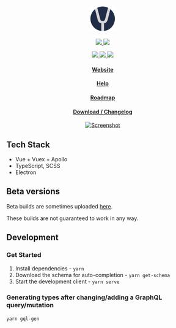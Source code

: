 <h3 align="center">
  <a href="https://yuna.moe" target="_blank">
    <img src="public/icons/64x64.png" alt="Yuna"/>
  </a>
</h3>

<p align="center">
  <a href="https://github.com/BeeeQueue/yuna/releases">
    <img src="https://img.shields.io/badge/platforms-win%20%7C%20linux%20%7C%20mac-lightgrey.svg"/>
  </a>

  <a href="https://github.com/BeeeQueue/yuna/releases">
    <img src="https://img.shields.io/github/release-pre/beeequeue/yuna.svg"/>
  </a>
</p>

<p align="center">
  <a href="https://david-dm.org/beeequeue/yuna">
    <img src="https://img.shields.io/david/beeequeue/yuna.svg"/>
  </a>

  <a href="https://app.circleci.com/github/BeeeQueue/yuna/pipelines?branch=master">
    <img src="https://img.shields.io/circleci/build/github/BeeeQueue/yuna"/>
  </a>

  <a href="https://github.com/prettier/prettier">
    <img src="https://img.shields.io/badge/code_style-prettier-ff69b4.svg"/>
  </a>
</p>

<h4 align="center">
  <a href="https://yuna.moe" target="_blank">Website</a>
</h4>
<h4 align="center">
  <a href="https://github.com/BeeeQueue/yuna/tree/master/docs" target="_blank">Help</a>
</h4>
<h4 align="center">
  <a href="https://github.com/BeeeQueue/yuna/projects" target="_blank">Roadmap</a>
</h4>
<h4 align="center">
  <a href="https://github.com/BeeeQueue/yuna/releases" target="_blank">Download / Changelog</a>
</h4>

<p align="center">
  <a href="https://yuna.moe" target="_blank">
    <img src="https://yuna.moe/img/flow/anime.jpg" width="500" alt="Screenshot"/>
  </a>
</p>

## Tech Stack

- Vue + Vuex + Apollo
- TypeScript, SCSS
- Electron

## Beta versions

Beta builds are sometimes uploaded [here](https://drive.google.com/drive/folders/1mmSrDOmRctsVzmt8E_lNt4NF6iq9Y5oH?usp=sharing).

These builds are not guaranteed to work in any way.

## Development

### Get Started

1. Install dependencies - `yarn`
1. Download the schema for auto-completion - `yarn get-schema`
1. Start the development client - `yarn serve`

### Generating types after changing/adding a GraphQL query/mutation

`yarn gql-gen`
